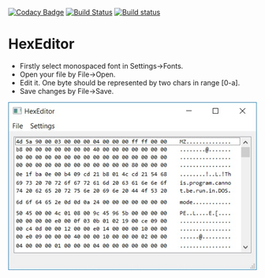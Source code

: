 [![Codacy Badge](https://api.codacy.com/project/badge/Grade/40f771dad0074111a3d6b88e662a6269)](https://app.codacy.com/app/ilya.yunkin/HexEditor?utm_source=github.com&utm_medium=referral&utm_content=ilyayunkin/HexEditor&utm_campaign=Badge_Grade_Dashboard)
[![Build Status](https://travis-ci.org/ilyayunkin/HexEditor.svg)](https://travis-ci.org/ilyayunkin/HexEditor)
[![Build status](https://ci.appveyor.com/api/projects/status/5i7bfvotc0pnqekr?svg=true)](https://ci.appveyor.com/project/ilyayunkin/hexeditor)

# HexEditor
* Firstly select monospaced font in Settings->Fonts.
* Open your file by File->Open.
* Edit it. One byte should be represented by two chars in range [0-a].
* Save changes by File->Save.

![](https://github.com/ilyayunkin/HexEditor/blob/master/img/screen1.jpg)

